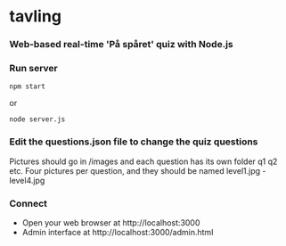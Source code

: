 # tavling
### Web-based real-time 'På spåret' quiz with Node.js

### Run server

```
npm start
```
or
```
node server.js
```
### Edit the questions.json file to change the quiz questions
Pictures should go in /images and each question has its own folder q1 q2 etc.
Four pictures per question, and they should be named level1.jpg - level4.jpg

### Connect
- Open your web browser at http://localhost:3000
- Admin interface at http://localhost:3000/admin.html
